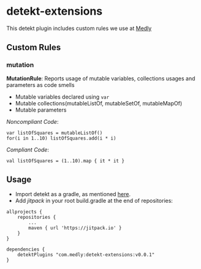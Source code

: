# detekt-extensions

This detekt plugin includes custom rules we use at [Medly](https://medly.com)

## Custom Rules

### mutation

**MutationRule**:
Reports usage of mutable variables, collections usages and parameters as code smells
- Mutable variables declared using `var`
- Mutable collections(mutableListOf, mutableSetOf, mutableMapOf)
- Mutable parameters

*Noncompliant Code*:
```
var listOfSquares = mutableListOf()
for(i in 1..10) listOfSquares.add(i * i)
```

*Compliant Code*:
```
val listOfSquares = (1..10).map { it * it }
```

## Usage  
- Import detekt as a gradle, as mentioned [here](https://detekt.github.io/detekt/gradle.html).
- Add *jitpack* in your root build.gradle at the end of repositories:

```
allprojects {
    repositories {
        ...
        maven { url 'https://jitpack.io' }
    }
}

dependencies {
    detektPlugins "com.medly:detekt-extensions:v0.0.1"
}
```
